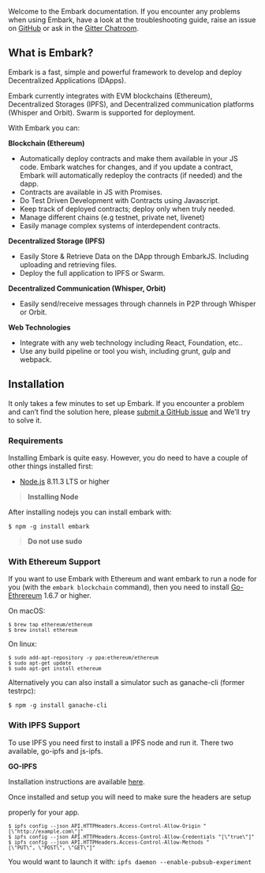 Welcome to the Embark documentation. If you encounter any problems when
using Embark, have a look at the troubleshooting guide, raise an issue
on [GitHub](https://github.com/embark-framework/embark/issues) or ask in
the [Gitter Chatroom](https://gitter.im/embark-framework/Lobby).

## What is Embark?

Embark is a fast, simple and powerful framework to develop and deploy
Decentralized Applications (DApps).

Embark currently integrates with EVM blockchains (Ethereum),
Decentralized Storages (IPFS), and Decentralized communication platforms
(Whisper and Orbit). Swarm is supported for deployment.

With Embark you can:

**Blockchain (Ethereum)**

  - Automatically deploy contracts and make them available in your JS
    code. Embark watches for changes, and if you update a contract,
    Embark will automatically redeploy the contracts (if needed) and the
    dapp.
  - Contracts are available in JS with Promises.
  - Do Test Driven Development with Contracts using Javascript.
  - Keep track of deployed contracts; deploy only when truly needed.
  - Manage different chains (e.g testnet, private net, livenet)
  - Easily manage complex systems of interdependent contracts.

**Decentralized Storage (IPFS)**

  - Easily Store & Retrieve Data on the DApp through EmbarkJS. Including
    uploading and retrieving files.
  - Deploy the full application to IPFS or Swarm.

**Decentralized Communication (Whisper, Orbit)**

  - Easily send/receive messages through channels in P2P through Whisper
    or Orbit.

**Web Technologies**

  - Integrate with any web technology including React, Foundation, etc..
  - Use any build pipeline or tool you wish, including grunt, gulp and
    webpack.

## Installation

It only takes a few minutes to set up Embark. If you encounter a problem
and can’t find the solution here, please [submit a GitHub
issue](https://github.com/embark-framework/embark/issues) and We’ll try
to solve it.

### Requirements

Installing Embark is quite easy. However, you do need to have a couple
of other things installed first:

  - [Node.js](http://nodejs.org/) 8.11.3 LTS or higher

> **Installing Node**

After installing nodejs you can install embark with:

`$ npm -g install embark`

> **Do not use sudo**

### With Ethereum Support

If you want to use Embark with Ethereum and want embark to run a node
for you (with the `embark blockchain` command), then you need to
install [Go-Ethrereum](https://geth.ethereum.org/) 1.6.7 or higher.

On macOS:

<code>`$ brew tap ethereum/ethereum`
`$ brew install ethereum`</code>

On linux:

<code>`$ sudo add-apt-repository -y ppa:ethereum/ethereum`
`$ sudo apt-get update`
`$ sudo apt-get install ethereum`</code>

Alternatively you can also install a simulator such as ganache-cli
(former testrpc):

`$ npm -g install ganache-cli`

### With IPFS Support

To use IPFS you need first to install a IPFS node and run it. There two
available, go-ipfs and js-ipfs.

**GO-IPFS**

Installation instructions are
available [here](https://github.com/ipfs/go-ipfs#install).

Once installed and setup you will need to make sure the headers are
setup

properly for your
app.

<code>`$ ipfs config --json API.HTTPHeaders.Access-Control-Allow-Origin "[\"http://example.com\"]"`
`$ ipfs config --json API.HTTPHeaders.Access-Control-Allow-Credentials "[\"true\"]"`
`$ ipfs config --json API.HTTPHeaders.Access-Control-Allow-Methods "[\"PUT\", \"POST\", \"GET\"]"`</code>

You would want to launch it with: `ipfs daemon
--enable-pubsub-experiment`